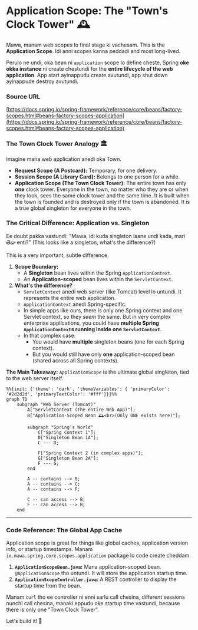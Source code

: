# Application Scope: The "Town's Clock Tower" 🕰️

Mawa, manam web scopes lo final stage ki vachesam. This is the **Application Scope**. Idi anni scopes kanna peddadi and most long-lived.

Perulo ne undi, oka bean ni `application` scope lo define cheste, Spring **oke okka instance** ni create chestundi for the **entire lifecycle of the web application**. App start ayinappudu create avutundi, app shut down ayinappude destroy avutundi.

### Source URL
[https://docs.spring.io/spring-framework/reference/core/beans/factory-scopes.html#beans-factory-scopes-application](https://docs.spring.io/spring-framework/reference/core/beans/factory-scopes.html#beans-factory-scopes-application)

### The Town Clock Tower Analogy 🏛️
Imagine mana web application anedi oka Town.
-   **Request Scope (A Postcard):** Temporary, for one delivery.
-   **Session Scope (A Library Card):** Belongs to one person for a while.
-   **Application Scope (The Town Clock Tower):** The entire town has only **one** clock tower. Everyone in the town, no matter who they are or when they look, sees the same clock tower and the same time. It is built when the town is founded and is destroyed only if the town is abandoned. It is a true global singleton for everyone in the town.

### The Critical Difference: Application vs. Singleton
Ee doubt pakka vastundi: "Mawa, idi kuda singleton laane undi kada, mari తేడా enti?" (This looks like a singleton, what's the difference?)

This is a very important, subtle difference.
1.  **Scope Boundary:**
    *   A **Singleton** bean lives within the Spring `ApplicationContext`.
    *   An **Application-scoped** bean lives within the `ServletContext`.
2.  **What's the difference?**
    *   `ServletContext` anedi web server (like Tomcat) level lo untundi. It represents the entire web application.
    *   `ApplicationContext` anedi Spring-specific.
    *   In simple apps like ours, there is only one Spring context and one Servlet context, so they *seem* the same. But in very complex enterprise applications, you could have **multiple Spring `ApplicationContext`s running inside one `ServletContext`**.
    *   In that complex case:
        *   You would have **multiple** singleton beans (one for each Spring context).
        *   But you would still have only **one** application-scoped bean (shared across all Spring contexts).

**The Main Takeaway:** `ApplicationScope` is the ultimate global singleton, tied to the web server itself.

```mermaid
%%{init: {'theme': 'dark', 'themeVariables': { 'primaryColor': '#2d2d2d', 'primaryTextColor': '#fff'}}}%%
graph TD
    subgraph "Web Server (Tomcat)"
        A["ServletContext (The entire Web App)"];
        B["Application-Scoped Bean 🕰️<br>(Only ONE exists here)"];

        subgraph "Spring's World"
            C["Spring Context 1"];
            D["Singleton Bean 1A"];
            C --- D;

            F["Spring Context 2 (in complex apps)"];
            G["Singleton Bean 2A"];
            F --- G;
        end

        A -- contains --> B;
        A -- contains --> C;
        A -- contains --> F;

        C -- can access --> B;
        F -- can access --> B;
    end
```
---
### Code Reference: The Global App Cache
Application scope is great for things like global caches, application version info, or startup timestamps. Manam `io.mawa.spring.core.scopes.application` package lo code create cheddam.
1.  **`ApplicationScopeBean.java`:** Mana application-scoped bean. `@ApplicationScope` tho untundi. It will store the application startup time.
2.  **`ApplicationScopeController.java`:** A REST controller to display the startup time from the bean.

Manam `curl` tho ee controller ni enni sarlu call chesina, different sessions nunchi call chesina, manaki eppudu oke startup time vastundi, because there is only one "Town Clock Tower".

Let's build it! 🚀
